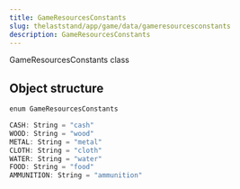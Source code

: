 ```yaml
---
title: GameResourcesConstants
slug: thelaststand/app/game/data/gameresourcesconstants
description: GameResourcesConstants
---
```


GameResourcesConstants class

## Object structure

```scala
enum GameResourcesConstants

CASH: String = "cash"
WOOD: String = "wood"
METAL: String = "metal"
CLOTH: String = "cloth"
WATER: String = "water"
FOOD: String = "food"
AMMUNITION: String = "ammunition"

```
